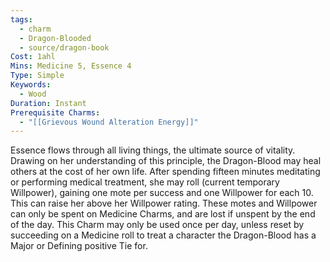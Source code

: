 ```yaml
---
tags:
  - charm
  - Dragon-Blooded
  - source/dragon-book
Cost: 1ahl
Mins: Medicine 5, Essence 4
Type: Simple
Keywords:
  - Wood
Duration: Instant
Prerequisite Charms:
  - "[[Grievous Wound Alteration Energy]]"
---
```

Essence flows through all living things, the ultimate source of vitality. Drawing on her understanding of this principle, the Dragon-Blood may heal others at the cost of her own life. After spending fifteen minutes meditating or performing medical treatment, she may roll (current temporary Willpower), gaining one mote per success and one Willpower for each 10. This can raise her above her Willpower rating. These motes and Willpower can only be spent on Medicine Charms, and are lost if unspent by the end of the day. This Charm may only be used once per day, unless reset by succeeding on a Medicine roll to treat a character the Dragon-Blood has a Major or Defining positive Tie for.
